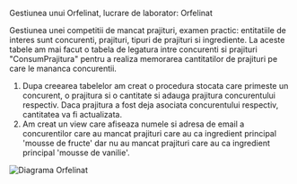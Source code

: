 Gestiunea unui Orfelinat, lucrare de laborator: Orfelinat

Gestiunea unei competitii de mancat prajituri, examen practic: entitatiile de interes sunt concurenti, prajituri, tipuri de prajituri si ingrediente. La aceste tabele am mai facut o tabela de legatura intre
concurenti si prajituri "ConsumPrajitura" pentru a realiza memorarea cantitatilor de prajituri pe care le mananca concurentii.
  1. Dupa creearea tabelelor am creat o procedura stocata care primeste un concurent, o prajitura si o cantitate si adauga prajitura concurentului respectiv. Daca prajitura a fost deja asociata concurentului
respectiv, cantitatea va fi actualizata.
  2. Am creat un view care afiseaza numele si adresa de email a concurentilor care au mancat prajituri care au ca ingredient principal 'mousse de fructe' dar nu au mancat prajituri care au ca ingredient
principal 'mousse de vanilie'.

![Diagrama Orfelinat](https://github.com/cristianamihu/UBB_Computer-Science/assets/128689630/58b0a697-1ab4-4e5f-bff3-e7b22c7ffb4c)
